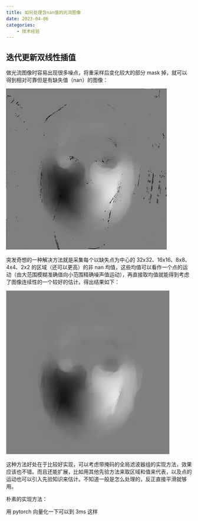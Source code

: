 ```yaml
---
title: 如何处理含nan值的光流图像
date: 2023-04-06
categories: 
    - 技术经验
---
```

## 迭代更新双线性插值

做光流图像时容易出现很多噪点，将重采样后变化较大的部分 mask 掉，就可以得到相对可靠但是有缺失值（nan）的图像：

![](flow_nan.webp)

突发奇想的一种解决方法就是采集每个以缺失点为中心的 32x32、16x16、8x8、4x4、2x2 的区域（还可以更高）的非 nan 均值，这些均值可以看作一个点的运动（由大范围模糊准确值向小范围精确噪声值运动），再直接取均值就能得到考虑了图像连续性的一个较好的估计。得出结果如下：

![](flow_smooth.webp)

这种方法好处在于比较好实现，可以考虑带掩码的全局滤波器组的实现方法，效果应该也不错。而且还能扩展，比如用其他先验方法来取区域和值来代表，以及点的运动也可以引入先验知识来估计。不知道一般是怎么处理的，反正直接平滑就够用。

朴素的实现方法：

<script src="https://gist.github.com/Lamply/51880f654b579f371c55392f5110e5b4.js"></script>

用 pytorch 向量化一下可以到 3ms 这样

<script src="https://gist.github.com/Lamply/0e6f8ca9799ed0515b4cac8bb990603d.js"></script>